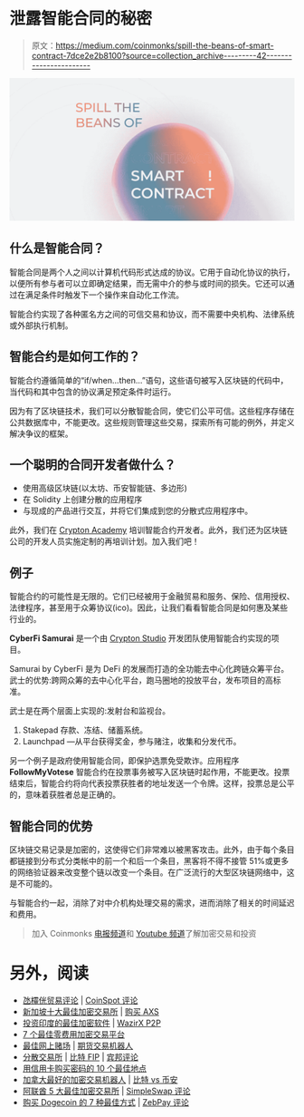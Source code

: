 # 泄露智能合同的秘密

> 原文：<https://medium.com/coinmonks/spill-the-beans-of-smart-contract-7dce2e2b8100?source=collection_archive---------42----------------------->

![](img/eb249814079b6c017b38b55a92370933.png)

## 什么是智能合同？

智能合同是两个人之间以计算机代码形式达成的协议。它用于自动化协议的执行，以便所有参与者可以立即确定结果，而无需中介的参与或时间的损失。它还可以通过在满足条件时触发下一个操作来自动化工作流。

智能合约实现了各种匿名方之间的可信交易和协议，而不需要中央机构、法律系统或外部执行机制。

## 智能合约是如何工作的？

智能合约遵循简单的“if/when…then…”语句，这些语句被写入区块链的代码中，当代码和其中包含的协议满足预定条件时运行。

因为有了区块链技术，我们可以分散智能合同，使它们公平可信。这些程序存储在公共数据库中，不能更改。这些规则管理这些交易，探索所有可能的例外，并定义解决争议的框架。

## 一个聪明的合同开发者做什么？

*   使用高级区块链(以太坊、币安智能链、多边形)
*   在 Solidity 上创建分散的应用程序
*   与现成的产品进行交互，并将它们集成到您的分散式应用程序中。

此外，我们在 [Crypton Academy](https://crypton.studio) 培训智能合约开发者。此外，我们还为区块链公司的开发人员实施定制的再培训计划。加入我们吧！

## 例子

智能合约的可能性是无限的。它们已经被用于金融贸易和服务、保险、信用授权、法律程序，甚至用于众筹协议(ico)。因此，让我们看看智能合同是如何惠及某些行业的。

**CyberFi Samurai** 是一个由 [Crypton Studio](https://crypton.studio) 开发团队使用智能合约实现的项目。

Samurai by CyberFi 是为 DeFi 的发展而打造的全功能去中心化跨链众筹平台。武士的优势:跨网众筹的去中心化平台，跑马圈地的投放平台，发布项目的高标准。

武士是在两个层面上实现的:发射台和监视台。

1.  Stakepad 存款、冻结、储蓄系统。
2.  Launchpad —从平台获得奖金，参与赌注，收集和分发代币。

另一个例子是政府使用智能合同，即保护选票免受欺诈。应用程序 **FollowMyVotese** 智能合约在投票事务被写入区块链时起作用，不能更改。投票结束后，智能合约将向代表投票获胜者的地址发送一个令牌。这样，投票总是公平的，意味着获胜者总是正确的。

## 智能合同的优势

区块链交易记录是加密的，这使得它们非常难以被黑客攻击。此外，由于每个条目都链接到分布式分类帐中的前一个和后一个条目，黑客将不得不接管 51%或更多的网络验证器来改变整个链以改变一个条目。在广泛流行的大型区块链网络中，这是不可能的。

与智能合约一起，消除了对中介机构处理交易的需求，进而消除了相关的时间延迟和费用。

> 加入 Coinmonks [电报频道](https://t.me/coincodecap)和 [Youtube 频道](https://www.youtube.com/c/coinmonks/videos)了解加密交易和投资

# 另外，阅读

*   [氹欞侊贸易评论](https://coincodecap.com/anny-trade-review) | [CoinSpot 评论](https://coincodecap.com/coinspot-review)
*   [新加坡十大最佳加密交易所](https://coincodecap.com/crypto-exchange-in-singapore) | [购买 AXS](https://coincodecap.com/buy-axs-token)
*   [投资印度的最佳加密软件](https://coincodecap.com/best-crypto-to-invest-in-india-in-2021) | [WazirX P2P](https://coincodecap.com/wazirx-p2p)
*   [7 个最佳零费用加密交易平台](https://coincodecap.com/zero-fee-crypto-exchanges)
*   [最佳网上赌场](https://coincodecap.com/best-online-casinos) | [期货交易机器人](/coinmonks/futures-trading-bots-5a282ccee3f5)
*   [分散交易所](https://coincodecap.com/what-are-decentralized-exchanges) | [比特 FIP](https://coincodecap.com/bitbns-fip) | [宾邦评论](https://coincodecap.com/bingbon-review)
*   [用信用卡购买密码的 10 个最佳地点](https://coincodecap.com/buy-crypto-with-credit-card)
*   [加拿大最好的加密交易机器人](https://coincodecap.com/5-best-crypto-trading-bots-in-canada) | [比特 vs 币安](https://coincodecap.com/bybit-binance-moonxbt)
*   [阿联酋 5 大最佳加密交易所](https://coincodecap.com/best-crypto-exchanges-in-uae) | [SimpleSwap 评论](https://coincodecap.com/simpleswap-review)
*   [购买 Dogecoin 的 7 种最佳方式](https://coincodecap.com/ways-to-buy-dogecoin) | [ZebPay 评论](https://coincodecap.com/zebpay-review)